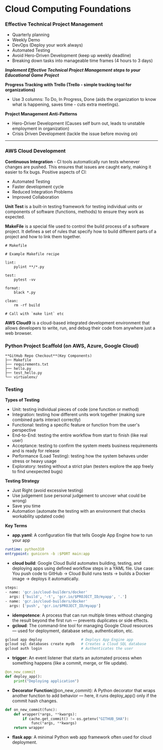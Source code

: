 # Cloud Computing Foundations


### Effective Technical Project Management
- Quarterly planning 
- Weekly Demo
- DevOps (Deploy your work always)
- Automated Testing
- Avoid Hero-Driven Development (keep up weekly deadline)
- Breaking down tasks into manageable time frames (4 hours to 3 days)

***Implement Effective Technical Project Management steps to your Educational Game Project***

**Progress Tracking with Trello (Trello - simple tracking tool for organizations)**
- Use 3 columns: To Do, In Progress, Done (aids the organization to know what is happening, saves time - cuts extra meetings). 

**Project Management Anti-Patterns**
- Hero-Driver Development (Causes self burn out, leads to unstable employment in organization)
- Crisis Driven Development (tackle the issue before moving on)

----

### AWS Cloud Development

**Continuous Integration** - CI tools automatically run tests whenever changes are pushed. This ensures that issues are caught early, making it easier to fix bugs.
Positive aspects of CI:
- Automated Testing
- Faster development cycle
- Reduced Integration Problems
- Improved Collaboration

**Unit Test** is a built-in testing framework for testing individual units or components of software (functions, methods) to ensure they work as expected.

**MakeFile** is a special file used to control the build process of a software project. It defines a set of rules that specify how to build different parts of a project and how to link them together.
```
# Makefile  

# Example Makefile recipe

lint:
	pylint **/*.py

test:  
	pytest -vv 
	
format:
	black *.py
	
clean:
	rm -rf build
	
# Call with `make lint` etc
```


**AWS Cloud9** is a cloud-based integrated development environment that allows developers to write, run, and debug their code from anywhere just a web browser.



### Python Project Scaffold (on AWS, Azure, Google Cloud)
```
**GitHub Repo Checkout**(Key Components)
├── Makefile
├── requirements.txt
├── hello.py
├── test_hello.py
└── virtualenv/
```

### Testing
**Types of Testing**
- Unit: testing individual pieces of code (one function or method)
- Integration: testing how different units work together (making sure combined parts interact correctly)
- Functional: testing a specific feature or function from the user's perspective
- End-to-End: testing the entire workflow from start to finish (like real user)
- Acceptance: testing to confirm the system meets business requirements and is ready for release
- Performance (Load Testing): testing how the system behaves under stress or heavy usage
- Exploratory: testing without a strict plan (testers explore the app freely to find unexpected bugs)

**Testing Strategy**
- Just Right (avoid excessive testing)
- Use judgement (use personal judgement to uncover what could be wrong)
- Save you time
- Automation (automate the testing with an environment that checks workability updated code)

**Key Terms**
- **app.yaml**: A configuration file that tells Google App Engine how to run your app
```yaml
runtime: python310
entrypoint: gunicorn -b :$PORT main:app
```
- **cloud build**: Google Cloud Build automates building, testing, and deploying apps using defined workflow steps in a YAML file.
Use case:
You push code to GitHub → Cloud Build runs tests → builds a Docker image → deploys it automatically.
```bash
steps:
- name: 'gcr.io/cloud-builders/docker'
  args: ['build', '-t', 'gcr.io/$PROJECT_ID/myapp', '.']
- name: 'gcr.io/cloud-builders/docker'
  args: ['push', 'gcr.io/$PROJECT_ID/myapp']
```
- **idempotence**: A process that can run multiple times without changing the result beyond the first run — prevents duplicates or side effects.
- **gcloud**: The command-line tool for managing Google Cloud resources — used for deployment, database setup, authentication, etc.
```bash
gcloud app deploy                  # Deploys App Engine app
gcloud sql databases create mydb   # Creates a Cloud SQL database
gcloud auth login                  # Authenticates the user
```
- **trigger**: An event listener that starts an automated process when something happens (like a commit, merge, or file update).
```python
@on_new_commit
def deploy_app():
    print("Deploying application")
```
- **Decorator Function**(@on_new_commit): A Python decorator that wraps another function to add behavior — here, it runs deploy_app() only if the commit hash changes.
```python
def on_new_commit(func):
    def wrapper(*args, **kwargs):
        if cache.get_commit() != os.getenv("GITHUB_SHA"):
            func(*args, **kwargs)
    return wrapper

```
- **flask app**: A minimal Python web app framework often used for cloud deployment.
